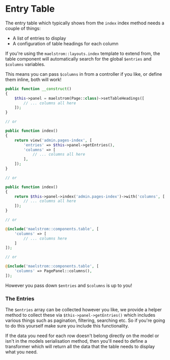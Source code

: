 # Entry Table

The entry table which typically shows from the `index` index method needs a couple of things:

- A list of entries to display
- A configuration of table headings for each column

If you're using the `maelstrom::layouts.index` template to extend from, the table component will automatically search for the global `$entries` and `$columns` variables.

This means you can pass `$columns` in from a controller if you like, or define them inline, both will work!

```php
public function __construct()
{
    $this->panel = maelstrom(Page::class)->setTableHeadings([
        // ... columns all here
    ]);
}

// or

public function index()
{
    return view('admin.pages-index', [
        'entries' => $this->panel->getEntries(),
        'columns' => [
            // ... columns all here
        ],
    ]);
}

// or

public function index()
{
    return $this->panel->index('admin.pages-index')->with('columns', [
        // ... columns all here
    ]);
}

// or

@include('maelstrom::components.table', [
    'columns' => [
        // ... columns here
    ]
]);

// or

@include('maelstrom::components.table', [
    'columns' => PagePanel::columns(),
]);
```

However you pass down `$entries` and `$columns` is up to you! 

### The Entries

The `$entries` array can be collected however you like, we provide a helper method to collect these via `$this->panel->getEntries()` which includes various things such as pagination, filtering, searching etc. So if you're going to do this yourself make sure you include this functionality.

If the data you need for each row doesn't belong directly on the model or isn't in the models serialisation method, then you'll need to define a transformer which will return all the data that the table needs to display what you need.

